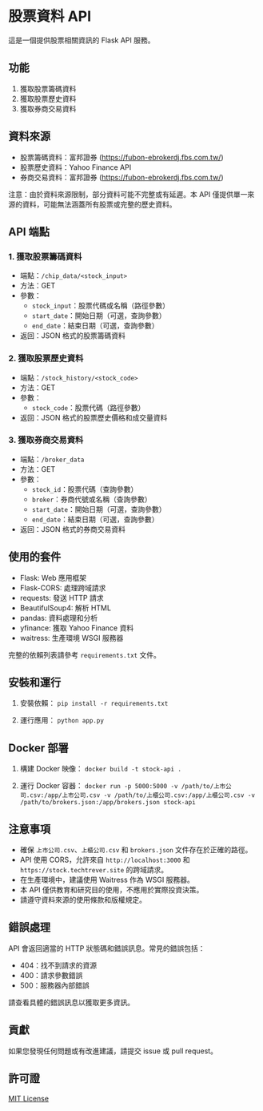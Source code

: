 # 股票資料 API

這是一個提供股票相關資訊的 Flask API 服務。

## 功能

1. 獲取股票籌碼資料
2. 獲取股票歷史資料
3. 獲取券商交易資料

## 資料來源

- 股票籌碼資料：富邦證券 (https://fubon-ebrokerdj.fbs.com.tw/)
- 股票歷史資料：Yahoo Finance API
- 券商交易資料：富邦證券 (https://fubon-ebrokerdj.fbs.com.tw/)

注意：由於資料來源限制，部分資料可能不完整或有延遲。本 API 僅提供單一來源的資料，可能無法涵蓋所有股票或完整的歷史資料。

## API 端點

### 1. 獲取股票籌碼資料

- 端點：`/chip_data/<stock_input>`
- 方法：GET
- 參數：
  - `stock_input`：股票代碼或名稱（路徑參數）
  - `start_date`：開始日期（可選，查詢參數）
  - `end_date`：結束日期（可選，查詢參數）
- 返回：JSON 格式的股票籌碼資料

### 2. 獲取股票歷史資料

- 端點：`/stock_history/<stock_code>`
- 方法：GET
- 參數：
  - `stock_code`：股票代碼（路徑參數）
- 返回：JSON 格式的股票歷史價格和成交量資料

### 3. 獲取券商交易資料

- 端點：`/broker_data`
- 方法：GET
- 參數：
  - `stock_id`：股票代碼（查詢參數）
  - `broker`：券商代號或名稱（查詢參數）
  - `start_date`：開始日期（可選，查詢參數）
  - `end_date`：結束日期（可選，查詢參數）
- 返回：JSON 格式的券商交易資料

## 使用的套件

- Flask: Web 應用框架
- Flask-CORS: 處理跨域請求
- requests: 發送 HTTP 請求
- BeautifulSoup4: 解析 HTML
- pandas: 資料處理和分析
- yfinance: 獲取 Yahoo Finance 資料
- waitress: 生產環境 WSGI 服務器

完整的依賴列表請參考 `requirements.txt` 文件。

## 安裝和運行

1. 安裝依賴：
   `pip install -r requirements.txt`

2. 運行應用：
   `python app.py`

## Docker 部署

1. 構建 Docker 映像：
   `docker build -t stock-api .`

2. 運行 Docker 容器：
   `docker run -p 5000:5000 -v /path/to/上市公司.csv:/app/上市公司.csv -v /path/to/上櫃公司.csv:/app/上櫃公司.csv -v /path/to/brokers.json:/app/brokers.json stock-api`

## 注意事項

- 確保 `上市公司.csv`、`上櫃公司.csv` 和 `brokers.json` 文件存在於正確的路徑。
- API 使用 CORS，允許來自 `http://localhost:3000` 和 `https://stock.techtrever.site` 的跨域請求。
- 在生產環境中，建議使用 Waitress 作為 WSGI 服務器。
- 本 API 僅供教育和研究目的使用，不應用於實際投資決策。
- 請遵守資料來源的使用條款和版權規定。

## 錯誤處理

API 會返回適當的 HTTP 狀態碼和錯誤訊息。常見的錯誤包括：

- 404：找不到請求的資源
- 400：請求參數錯誤
- 500：服務器內部錯誤

請查看具體的錯誤訊息以獲取更多資訊。

## 貢獻

如果您發現任何問題或有改進建議，請提交 issue 或 pull request。

## 許可證

[MIT License](LICENSE)
